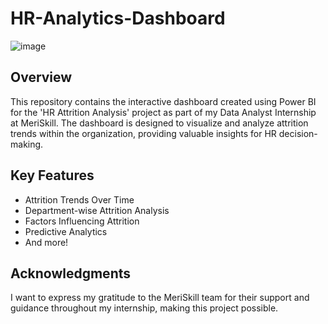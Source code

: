 # HR-Analytics-Dashboard

![image](https://github.com/ImSouvikK/HR-Analytics-Dashboard/assets/139162531/c284a465-ed06-4d4d-a655-9b07b35c3f82)


## Overview
This repository contains the interactive dashboard created using Power BI for the 'HR Attrition Analysis' project as part of my Data Analyst Internship at MeriSkill. The dashboard is designed to visualize and analyze attrition trends within the organization, providing valuable insights for HR decision-making.

## Key Features
- Attrition Trends Over Time
- Department-wise Attrition Analysis
- Factors Influencing Attrition
- Predictive Analytics
- And more!

## Acknowledgments
I want to express my gratitude to the MeriSkill team for their support and guidance throughout my internship, making this project possible.
